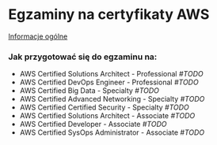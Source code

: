 # Egzaminy na certyfikaty AWS

[Informacje ogólne](./informacje-ogolne)

### Jak przygotować się do egzaminu na:
- AWS Certified Solutions Architect - Professional *#TODO*
- AWS Certified DevOps Engineer - Professional *#TODO*
- AWS Certified Big Data - Specialty *#TODO*
- AWS Certified Advanced Networking - Specialty *#TODO*
- AWS Certified Certified Security - Specialty *#TODO*
- AWS Certified Solutions Architect - Associate *#TODO*
- AWS Certified Developer - Associate *#TODO*
- AWS Certified SysOps Administrator - Associate *#TODO*